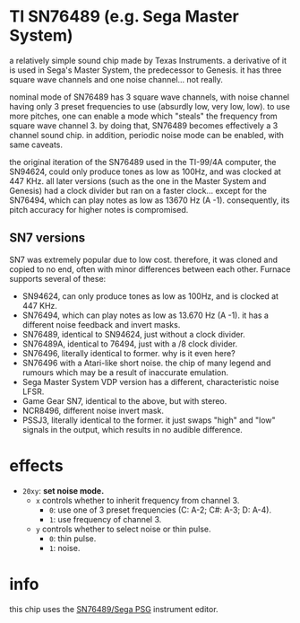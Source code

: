# TI SN76489 (e.g. Sega Master System)

a relatively simple sound chip made by Texas Instruments. a derivative of it is used in Sega's Master System, the predecessor to Genesis. it has three square wave channels and one noise channel... not really.

nominal mode of SN76489 has 3 square wave channels, with noise channel having only 3 preset frequencies to use (absurdly low, very low, low). to use more pitches, one can enable a mode which "steals" the frequency from square wave channel 3. by doing that, SN76489 becomes effectively a 3 channel sound chip. in addition, periodic noise mode can be enabled, with same caveats.

the original iteration of the SN76489 used in the TI-99/4A computer, the SN94624, could only produce tones as low as 100Hz, and was clocked at 447 KHz. all later versions (such as the one in the Master System and Genesis) had a clock divider but ran on a faster clock... except for the SN76494, which can play notes as low as 13670 Hz (A -1). consequently, its pitch accuracy for higher notes is compromised.

## SN7 versions

SN7 was extremely popular due to low cost. therefore, it was cloned and copied to no end, often with minor differences between each other. Furnace supports several of these:
- SN94624, can only produce tones as low as 100Hz, and is clocked at 447 KHz.
- SN76494, which can play notes as low as 13.670 Hz (A -1). it has a different noise feedback and invert masks.
- SN76489, identical to SN94624, just without a clock divider.
- SN76489A, identical to 76494, just with a /8 clock divider.
- SN76496, literally identical to former. why is it even here?
- SN76496 with a Atari-like short noise. the chip of many legend and rumours which may be a result of inaccurate emulation.
- Sega Master System VDP version has a different, characteristic noise LFSR.
- Game Gear SN7, identical to the above, but with stereo.
- NCR8496, different noise invert mask.
- PSSJ3, literally identical to the former. it just swaps "high" and "low" signals in the output, which results in no audible difference.

# effects

- `20xy`: **set noise mode.**
  - `x` controls whether to inherit frequency from channel 3.
    - `0`: use one of 3 preset frequencies (C: A-2; C#: A-3; D: A-4).
    - `1`: use frequency of channel 3.
  - `y` controls whether to select noise or thin pulse.
    - `0`: thin pulse.
    - `1`: noise.


# info

this chip uses the [SN76489/Sega PSG](../4-instrument/psg.md) instrument editor.
